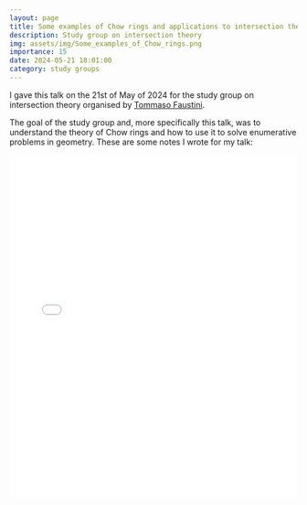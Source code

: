 ```yaml
---
layout: page
title: Some examples of Chow rings and applications to intersection theory
description: Study group on intersection theory
img: assets/img/Some_examples_of_Chow_rings.png
importance: 15
date: 2024-05-21 18:01:00
category: study groups
---
```


I gave this talk on the 21st of May of 2024 for the study group on intersection theory organised by <a href="https://warwick.ac.uk/fac/sci/maths/people/staff/faustini">Tommaso Faustini</a>.

The goal of the study group and, more specifically this talk, was to understand the theory of Chow rings and how to use it to solve enumerative problems in geometry. These are some notes I wrote for my talk:

<div style="padding-bottom: 100px;">
<div class="container mt-5">
    <div class="embed-responsive embed-responsive-16by9">
        <embed src="/assets/pdf/some_examples_of_chow_rings_and_applications_to_intersection_theory.pdf" type="application/pdf" width="100%" height="600px" />
    </div>
</div>
</div>
